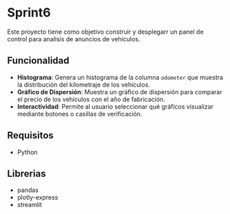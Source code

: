 # Sprint6
Este proyecto tiene como objetivo construir y desplegarr un panel de control para analisis de anuncios de vehiculos.
## Funcionalidad
- **Histograma**: Genera un histograma de la columna `odometer` que muestra la distribución del kilometraje de los vehículos.
- **Gráfico de Dispersión**: Muestra un gráfico de dispersión para comparar el precio de los vehículos con el año de fabricación.
- **Interactividad**: Permite al usuario seleccionar qué gráficos visualizar mediante botones o casillas de verificación.

## Requisitos
- Python 
## Librerias
- pandas
- plotly-express
- streamlit